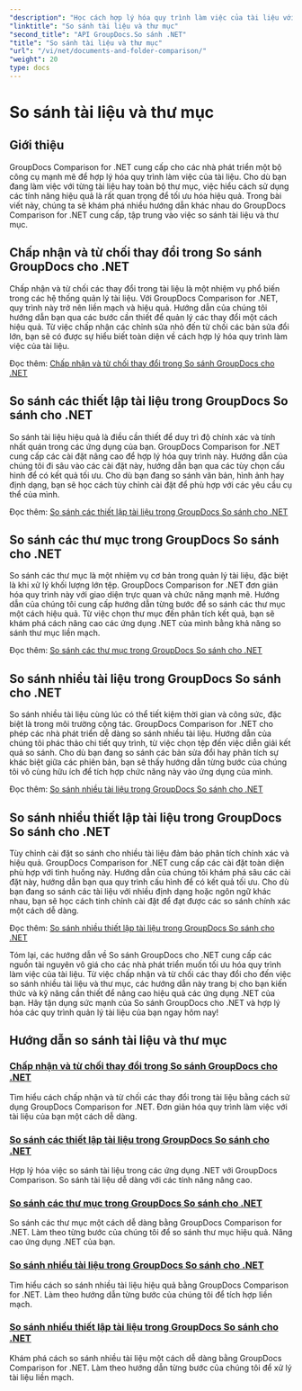 ```yaml
---
"description": "Học cách hợp lý hóa quy trình làm việc của tài liệu với GroupDocs Comparison for .NET tutorials. Chấp nhận, từ chối thay đổi và so sánh tài liệu và thư mục một cách dễ dàng."
"linktitle": "So sánh tài liệu và thư mục"
"second_title": "API GroupDocs.So sánh .NET"
"title": "So sánh tài liệu và thư mục"
"url": "/vi/net/documents-and-folder-comparison/"
"weight": 20
type: docs
---
```

# So sánh tài liệu và thư mục

## Giới thiệu

GroupDocs Comparison for .NET cung cấp cho các nhà phát triển một bộ công cụ mạnh mẽ để hợp lý hóa quy trình làm việc của tài liệu. Cho dù bạn đang làm việc với từng tài liệu hay toàn bộ thư mục, việc hiểu cách sử dụng các tính năng hiệu quả là rất quan trọng để tối ưu hóa hiệu quả. Trong bài viết này, chúng ta sẽ khám phá nhiều hướng dẫn khác nhau do GroupDocs Comparison for .NET cung cấp, tập trung vào việc so sánh tài liệu và thư mục.

## Chấp nhận và từ chối thay đổi trong So sánh GroupDocs cho .NET

Chấp nhận và từ chối các thay đổi trong tài liệu là một nhiệm vụ phổ biến trong các hệ thống quản lý tài liệu. Với GroupDocs Comparison for .NET, quy trình này trở nên liền mạch và hiệu quả. Hướng dẫn của chúng tôi hướng dẫn bạn qua các bước cần thiết để quản lý các thay đổi một cách hiệu quả. Từ việc chấp nhận các chỉnh sửa nhỏ đến từ chối các bản sửa đổi lớn, bạn sẽ có được sự hiểu biết toàn diện về cách hợp lý hóa quy trình làm việc của tài liệu.

Đọc thêm: [Chấp nhận và từ chối thay đổi trong So sánh GroupDocs cho .NET](./accept-reject-changes-dotnet/)

## So sánh các thiết lập tài liệu trong GroupDocs So sánh cho .NET

So sánh tài liệu hiệu quả là điều cần thiết để duy trì độ chính xác và tính nhất quán trong các ứng dụng của bạn. GroupDocs Comparison for .NET cung cấp các cài đặt nâng cao để hợp lý hóa quy trình này. Hướng dẫn của chúng tôi đi sâu vào các cài đặt này, hướng dẫn bạn qua các tùy chọn cấu hình để có kết quả tối ưu. Cho dù bạn đang so sánh văn bản, hình ảnh hay định dạng, bạn sẽ học cách tùy chỉnh cài đặt để phù hợp với các yêu cầu cụ thể của mình.

Đọc thêm: [So sánh các thiết lập tài liệu trong GroupDocs So sánh cho .NET](./compare-documents-settings-dotnet/)

## So sánh các thư mục trong GroupDocs So sánh cho .NET

So sánh các thư mục là một nhiệm vụ cơ bản trong quản lý tài liệu, đặc biệt là khi xử lý khối lượng lớn tệp. GroupDocs Comparison for .NET đơn giản hóa quy trình này với giao diện trực quan và chức năng mạnh mẽ. Hướng dẫn của chúng tôi cung cấp hướng dẫn từng bước để so sánh các thư mục một cách hiệu quả. Từ việc chọn thư mục đến phân tích kết quả, bạn sẽ khám phá cách nâng cao các ứng dụng .NET của mình bằng khả năng so sánh thư mục liền mạch.

Đọc thêm: [So sánh các thư mục trong GroupDocs So sánh cho .NET](./compare-folders-dotnet/)

## So sánh nhiều tài liệu trong GroupDocs So sánh cho .NET

So sánh nhiều tài liệu cùng lúc có thể tiết kiệm thời gian và công sức, đặc biệt là trong môi trường cộng tác. GroupDocs Comparison for .NET cho phép các nhà phát triển dễ dàng so sánh nhiều tài liệu. Hướng dẫn của chúng tôi phác thảo chi tiết quy trình, từ việc chọn tệp đến việc diễn giải kết quả so sánh. Cho dù bạn đang so sánh các bản sửa đổi hay phân tích sự khác biệt giữa các phiên bản, bạn sẽ thấy hướng dẫn từng bước của chúng tôi vô cùng hữu ích để tích hợp chức năng này vào ứng dụng của mình.

Đọc thêm: [So sánh nhiều tài liệu trong GroupDocs So sánh cho .NET](./compare-multiple-documents-dotnet/)

## So sánh nhiều thiết lập tài liệu trong GroupDocs So sánh cho .NET

Tùy chỉnh cài đặt so sánh cho nhiều tài liệu đảm bảo phân tích chính xác và hiệu quả. GroupDocs Comparison for .NET cung cấp các cài đặt toàn diện phù hợp với tình huống này. Hướng dẫn của chúng tôi khám phá sâu các cài đặt này, hướng dẫn bạn qua quy trình cấu hình để có kết quả tối ưu. Cho dù bạn đang so sánh các tài liệu với nhiều định dạng hoặc ngôn ngữ khác nhau, bạn sẽ học cách tinh chỉnh cài đặt để đạt được các so sánh chính xác một cách dễ dàng.

Đọc thêm: [So sánh nhiều thiết lập tài liệu trong GroupDocs So sánh cho .NET](./compare-multiple-documents-settings-dotnet/)

Tóm lại, các hướng dẫn về So sánh GroupDocs cho .NET cung cấp các nguồn tài nguyên vô giá cho các nhà phát triển muốn tối ưu hóa quy trình làm việc của tài liệu. Từ việc chấp nhận và từ chối các thay đổi cho đến việc so sánh nhiều tài liệu và thư mục, các hướng dẫn này trang bị cho bạn kiến thức và kỹ năng cần thiết để nâng cao hiệu quả các ứng dụng .NET của bạn. Hãy tận dụng sức mạnh của So sánh GroupDocs cho .NET và hợp lý hóa các quy trình quản lý tài liệu của bạn ngay hôm nay!
## Hướng dẫn so sánh tài liệu và thư mục
### [Chấp nhận và từ chối thay đổi trong So sánh GroupDocs cho .NET](./accept-reject-changes-dotnet/)
Tìm hiểu cách chấp nhận và từ chối các thay đổi trong tài liệu bằng cách sử dụng GroupDocs Comparison for .NET. Đơn giản hóa quy trình làm việc với tài liệu của bạn một cách dễ dàng.
### [So sánh các thiết lập tài liệu trong GroupDocs So sánh cho .NET](./compare-documents-settings-dotnet/)
Hợp lý hóa việc so sánh tài liệu trong các ứng dụng .NET với GroupDocs Comparison. So sánh tài liệu dễ dàng với các tính năng nâng cao.
### [So sánh các thư mục trong GroupDocs So sánh cho .NET](./compare-folders-dotnet/)
So sánh các thư mục một cách dễ dàng bằng GroupDocs Comparison for .NET. Làm theo từng bước của chúng tôi để so sánh thư mục hiệu quả. Nâng cao ứng dụng .NET của bạn.
### [So sánh nhiều tài liệu trong GroupDocs So sánh cho .NET](./compare-multiple-documents-dotnet/)
Tìm hiểu cách so sánh nhiều tài liệu hiệu quả bằng GroupDocs Comparison for .NET. Làm theo hướng dẫn từng bước của chúng tôi để tích hợp liền mạch.
### [So sánh nhiều thiết lập tài liệu trong GroupDocs So sánh cho .NET](./compare-multiple-documents-settings-dotnet/)
Khám phá cách so sánh nhiều tài liệu một cách dễ dàng bằng GroupDocs Comparison for .NET. Làm theo hướng dẫn từng bước của chúng tôi để xử lý tài liệu liền mạch.